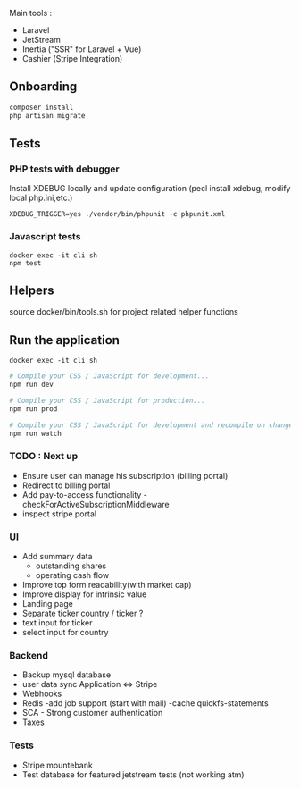 Main tools : 
 * Laravel
 * JetStream
 * Inertia ("SSR" for Laravel + Vue)
 * Cashier (Stripe Integration)
 
## Onboarding

```sh
composer install
php artisan migrate
```

## Tests

### PHP tests with debugger
Install XDEBUG locally and update configuration (pecl install xdebug, modify local php.ini,etc.)
```shell
XDEBUG_TRIGGER=yes ./vendor/bin/phpunit -c phpunit.xml
```

### Javascript tests
```shell
docker exec -it cli sh
npm test
```

## Helpers

source docker/bin/tools.sh for project related helper functions


## Run the application

```shell
docker exec -it cli sh
```

```sh
# Compile your CSS / JavaScript for development...
npm run dev

# Compile your CSS / JavaScript for production...
npm run prod

# Compile your CSS / JavaScript for development and recompile on change...
npm run watch
```

### TODO : Next up
* Ensure user can manage his subscription (billing portal)
* Redirect to billing portal
* Add pay-to-access functionality - checkForActiveSubscriptionMiddleware
* inspect stripe portal


### UI 
* Add summary data
    * outstanding shares
    * operating cash flow
* Improve top form readability(with market cap)
* Improve display for intrinsic value
* Landing page
* Separate ticker country / ticker ?
* text input for ticker
* select input for country


### Backend
* Backup mysql database
* user data sync Application <=> Stripe
* Webhooks
* Redis 
    -add job support (start with mail)
    -cache quickfs-statements
* SCA - Strong customer authentication
* Taxes

### Tests
* Stripe mountebank
* Test database for featured jetstream tests (not working atm)
